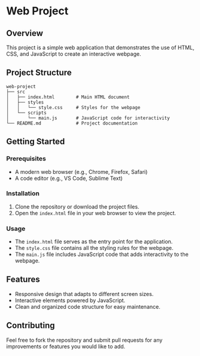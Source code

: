 # Web Project

## Overview
This project is a simple web application that demonstrates the use of HTML, CSS, and JavaScript to create an interactive webpage.

## Project Structure
```
web-project
├── src
│   ├── index.html        # Main HTML document
│   ├── styles
│   │   └── style.css     # Styles for the webpage
│   └── scripts
│       └── main.js       # JavaScript code for interactivity
└── README.md             # Project documentation
```

## Getting Started

### Prerequisites
- A modern web browser (e.g., Chrome, Firefox, Safari)
- A code editor (e.g., VS Code, Sublime Text)

### Installation
1. Clone the repository or download the project files.
2. Open the `index.html` file in your web browser to view the project.

### Usage
- The `index.html` file serves as the entry point for the application.
- The `style.css` file contains all the styling rules for the webpage.
- The `main.js` file includes JavaScript code that adds interactivity to the webpage.

## Features
- Responsive design that adapts to different screen sizes.
- Interactive elements powered by JavaScript.
- Clean and organized code structure for easy maintenance.

## Contributing
Feel free to fork the repository and submit pull requests for any improvements or features you would like to add.
